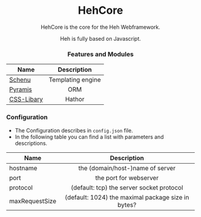 <div align="center">

# HehCore

HehCore is the core for the Heh Webframework.

Heh is fully based on Javascript.


### Features and Modules

| Name | Description |
| --- |:---:|
| [Schenu](https://github.com/NowhereLTD/Schenu) | Templating engine |
| [Pyramis](https://github.com/NowhereLTD/Pyramis) | ORM |
| [CSS-Libary](https://nowhereltd.github.io/Hathor/) | Hathor |

</div>

### Configuration
- The Configuration describes in `config.json` file.
- In the following table you can find a list with parameters and descriptions.

| Name | Description |
| --- |:---:|
| hostname | the (domain/host-)name of server |
| port | the port for webserver |
| protocol | (default: tcp) the server socket protocol |
| maxRequestSize | (default: 1024) the maximal package size in bytes? |
